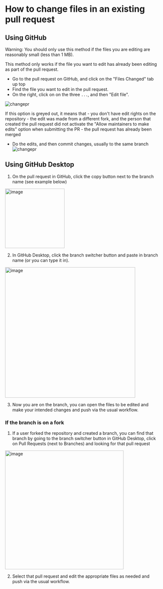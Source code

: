 # How to change files in an existing pull request

## Using GitHub

Warning: You should only use this method if the files you are editing are reasonably small (less than 1 MB).

This method only works if the file you want to edit has already been editing as part of the pull request.

- Go to the pull request on GitHub, and click on the "Files Changed" tab up top
- Find the file you want to edit in the pull request.
- On the right, click on on the three `...`, and then "Edit file".

![changepr](../images/changing_pr.png)

If this option is greyed out, it means that - you don't have edit rights on the repository - the edit was made from a different fork, and the person that created the pull request did not activate the "Allow maintainers to make edits" option when submitting the PR - the pull request has already been merged

- Do the edits, and then commit changes, usually to the same branch
  ![changepr](../images/changing_pr_commit.png)

## Using GitHub Desktop

1. On the pull request in GitHub, click the copy button next to the branch name (see example below)

<img width="194" alt="image" src="https://user-images.githubusercontent.com/6722114/219119000-8f87c085-581d-4f4d-98af-696575d9f0a5.png">

2. In GitHub Desktop, click the branch switcher button and paste in branch name (or you can type it in).
<img width="425" alt="image" src="https://user-images.githubusercontent.com/6722114/219119093-2091cdda-8ee4-44cf-aa7a-5654f821e2bd.png">

3. Now you are on the branch, you can open the files to be edited and make your intended changes and push via the usual workflow.

### If the branch is on a fork

1. If a user forked the repository and created a branch, you can find that branch by going to the branch switcher button in GitHub Desktop, click on Pull Requests (next to Branches) and looking for that pull request
<img width="387" alt="image" src="https://user-images.githubusercontent.com/6722114/219119160-909a1bc9-950c-46d4-9b53-781551b686ac.png">

2. Select that pull request and edit the appropriate files as needed and push via the usual workflow.
